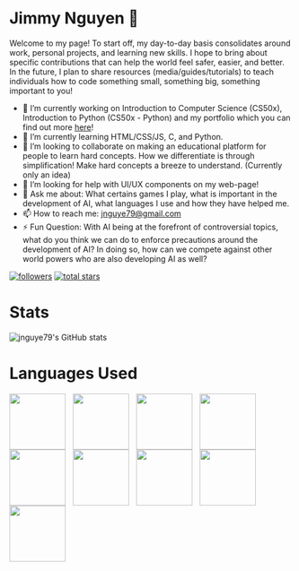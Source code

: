 # Jimmy Nguyen 👋

Welcome to my page! To start off, my day-to-day basis consolidates around work, personal projects, and learning new skills. I hope to bring about specific contributions that can help the world feel safer, easier, and better. In the future, I plan to share resources (media/guides/tutorials) to teach individuals how to code something small, something big, something important to you!

- 🔭 I’m currently working on Introduction to Computer Science (CS50x), Introduction to Python (CS50x - Python) and my portfolio which you can find out more <a href="https://jnguye79.github.io/">here</a>!
- 🌱 I’m currently learning HTML/CSS/JS, C, and Python.
- 👯 I’m looking to collaborate on making an educational platform for people to learn hard concepts. How we differentiate is through simplification! Make hard concepts a breeze to understand. (Currently only an idea)
- 🤔 I’m looking for help with UI/UX components on my web-page!
- 💬 Ask me about: What certains games I play, what is important in the development of AI, what languages I use and how they have helped me.
- 📫 How to reach me: jnguye79@gmail.com
- ⚡ Fun Question: With AI being at the forefront of controversial topics, what do you think we can do to enforce precautions around the development of AI? In doing so, how can we compete against other world powers who are also developing AI as well?

<p align="left">
  <a href="https://github.com/jnguye79?tab=followers">
    <img alt="followers" title="Follow me on Github" src="https://custom-icon-badges.demolab.com/github/followers/jnguye79?color=236ad3&labelColor=1155ba&style=for-the-badge&logo=person-add&label=Follow My Github&logoColor=white"/></a>
  <a href="https://github.com/jnguye79?tab=repositories&sort=stargazers">
    <img alt="total stars" title="Total stars on GitHub" src="https://custom-icon-badges.demolab.com/github/stars/jnguye79?color=55960c&style=for-the-badge&labelColor=488207&logo=star"/></a>
</p>

# Stats
![jnguye79's GitHub stats](https://github-readme-stats.vercel.app/api?username=jnguye79&show_icons=true&theme=radical)

# Languages Used
<img align="left" width="100px" style="padding-right: 10px;" src="https://cdn.jsdelivr.net/gh/devicons/devicon/icons/python/python-original-wordmark.svg" />
<img align="left" width="100px" style="padding-right: 10px;" src="https://cdn.jsdelivr.net/gh/devicons/devicon/icons/mysql/mysql-original-wordmark.svg" />
<img align="left" width="100px" style="padding-right: 10px;" src="https://cdn.jsdelivr.net/gh/devicons/devicon/icons/c/c-original.svg" />
<img align="left" width="100px" style="padding-right: 10px;" src="https://cdn.jsdelivr.net/gh/devicons/devicon/icons/git/git-original.svg" />
<img align="left" width="100px" style="padding-right: 10px;" src="https://cdn.jsdelivr.net/gh/devicons/devicon/icons/html5/html5-original-wordmark.svg" />
<img align="left" width="100px" style="padding-right: 10px;" src="https://cdn.jsdelivr.net/gh/devicons/devicon/icons/css3/css3-original-wordmark.svg" />
<img align="left" width="100px" style="padding-right: 10px;" src="https://cdn.jsdelivr.net/gh/devicons/devicon/icons/javascript/javascript-original.svg" />
<img align="left" width="100px" style="padding-right: 10px;" src="https://cdn.jsdelivr.net/gh/devicons/devicon/icons/figma/figma-original.svg" />
<img align="left" width="100px" style="padding-right: 10px;" src="https://cdn.jsdelivr.net/gh/devicons/devicon/icons/canva/canva-original.svg" />
